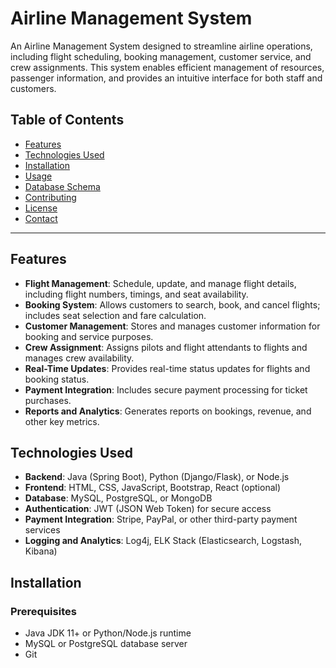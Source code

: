 # Airline Management System

An Airline Management System designed to streamline airline operations, including flight scheduling, booking management, customer service, and crew assignments. This system enables efficient management of resources, passenger information, and provides an intuitive interface for both staff and customers.

## Table of Contents

- [Features](#features)
- [Technologies Used](#technologies-used)
- [Installation](#installation)
- [Usage](#usage)
- [Database Schema](#database-schema)
- [Contributing](#contributing)
- [License](#license)
- [Contact](#contact)

---

## Features

- **Flight Management**: Schedule, update, and manage flight details, including flight numbers, timings, and seat availability.
- **Booking System**: Allows customers to search, book, and cancel flights; includes seat selection and fare calculation.
- **Customer Management**: Stores and manages customer information for booking and service purposes.
- **Crew Assignment**: Assigns pilots and flight attendants to flights and manages crew availability.
- **Real-Time Updates**: Provides real-time status updates for flights and booking status.
- **Payment Integration**: Includes secure payment processing for ticket purchases.
- **Reports and Analytics**: Generates reports on bookings, revenue, and other key metrics.

## Technologies Used

- **Backend**: Java (Spring Boot), Python (Django/Flask), or Node.js
- **Frontend**: HTML, CSS, JavaScript, Bootstrap, React (optional)
- **Database**: MySQL, PostgreSQL, or MongoDB
- **Authentication**: JWT (JSON Web Token) for secure access
- **Payment Integration**: Stripe, PayPal, or other third-party payment services
- **Logging and Analytics**: Log4j, ELK Stack (Elasticsearch, Logstash, Kibana)

## Installation

### Prerequisites

- Java JDK 11+ or Python/Node.js runtime
- MySQL or PostgreSQL database server
- Git

